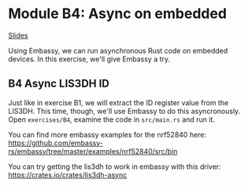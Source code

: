 # Module B4: Async on embedded

<a href="/slides/B4-async-embedded.pdf" target="_blank">Slides</a>

Using Embassy, we can run asynchronous Rust code on embedded devices. In this exercise, we'll give Embassy a try.

## B4 Async LIS3DH ID
Just like in exercise B1, we will extract the ID register value from the LIS3DH. This time, though, we'll use Embassy to
do this asyncronously. Open `exercises/B4`, examine the code in `src/main.rs` and run it.

You can find more embassy examples for the nrf52840 here: <https://github.com/embassy-rs/embassy/tree/master/examples/nrf52840/src/bin>

You can try getting the lis3dh to work in embassy with this driver: <https://crates.io/crates/lis3dh-async>
